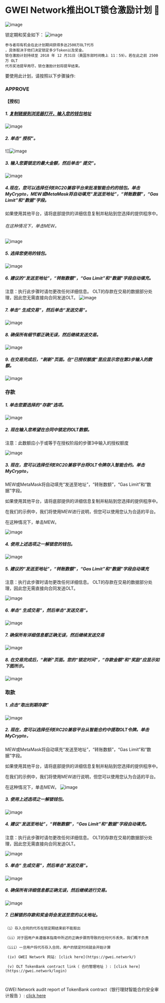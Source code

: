 # GWEI Network推出OLT锁仓激励计划 🔐

####
![image](https://raw.githubusercontent.com/GweiTech/gwei-tokenbank-wiki/master/zh/images/olt/0.jpg)





锁定期和奖金如下：
![image](https://raw.githubusercontent.com/GweiTech/gwei-tokenbank-wiki/master/zh/images/olt/1.jpg)

```
参与者将有机会在此计划期间获得多达2500万OLT代币
，具体取决于他们决定锁定多少Token以及奖金。
锁仓激励计划持续至 2018 年 12 月31日（美国东部时间晚上 11：59）。若在此之前 2500 万 OLT
代币奖池提早用尽，锁仓激励计划将提早结束。
```
要使用此计划，请按照以下步骤操作:

###  APPROVE

#### 【授权]
##### 1. [ 复制链接到浏览器打开，输入您的钱包地址](https://gwei.network/login)
![image](https://raw.githubusercontent.com/GweiTech/gwei-tokenbank-wiki/master/zh/images/olt/2.jpg)


##### 2. 单击“ 授权”。
 ![]![image](https://raw.githubusercontent.com/GweiTech/gwei-tokenbank-wiki/master/zh/images/olt/3.jpg)


##### 3.  输入您要锁定的最大金额，然后单击“ 提交”。
![image](https://raw.githubusercontent.com/GweiTech/gwei-tokenbank-wiki/master/zh/images/olt/4.jpg)



#####  4.现在，您可以选择任何ERC20兼容平台来批准智能合约的钱包。单击MyCrypto，MEW或MetaMask将自动填充“发送至地址”，“转账数额”，“Gas Limit”和“数据”字段。



如果使用其他平台，请将底部提供的详细信息复制并粘贴到您选择的提供程序中。




###### 在这种情况下，单击MEW。


![image](https://raw.githubusercontent.com/GweiTech/gwei-tokenbank-wiki/master/zh/images/olt/5.jpg)


##### 5. 选择您使用的钱包。
![image](https://raw.githubusercontent.com/GweiTech/gwei-tokenbank-wiki/master/zh/images/olt/6.jpg)


##### 6.  建议的“发送至地址”，“转账数额”，“Gas Limit”和“数据”字段自动填充。 
注意：执行此步骤时请勿更改任何详细信息。
OLT的存款在交易的数据部分处理，因此您无需直接向合同发送OLT。
![image](https://raw.githubusercontent.com/GweiTech/gwei-tokenbank-wiki/master/zh/images/olt/7.jpg)


##### 7. 单击“ 生成交易”，然后单击“发送交易”。
![image](https://raw.githubusercontent.com/GweiTech/gwei-tokenbank-wiki/master/zh/images/olt/8.jpg)


##### 8. 确保所有细节都正确无误，然后继续发送交易。
![image](https://raw.githubusercontent.com/GweiTech/gwei-tokenbank-wiki/master/zh/images/olt/9.jpg)


##### 9.  在交易完成后，“刷新”页面。在“已授权额度”里应显示您在第3步输入的数额。
![image](https://raw.githubusercontent.com/GweiTech/gwei-tokenbank-wiki/master/zh/images/olt/10.jpg)


### 存款

##### 1. 单击您要选择的“存款”选项。

 ![image](https://raw.githubusercontent.com/GweiTech/gwei-tokenbank-wiki/master/zh/images/olt/11.jpg)


 ##### 2. 现在输入您希望在合同中锁定的OLT数额。 

注意：此数额应小于或等于在授权阶段的步骤3中输入的授权额度

![image](https://raw.githubusercontent.com/GweiTech/gwei-tokenbank-wiki/master/zh/images/olt/12.jpg)


##### 3.   现在，您可以选择任何ERC20兼容平台将OLT令牌存入智能合约。单击MyCrypto，
MEW或MetaMask将自动填充“发送至地址”，“转账数额”，“Gas Limit”和“数据”字段。



如果使用其他平台，请将底部提供的详细信息复制并粘贴到您选择的提供程序中。



在我们的示例中，我们将使用MEW进行说明，但您可以使用您认为合适的平台。



在这种情况下，单击MEW。

![image](https://raw.githubusercontent.com/GweiTech/gwei-tokenbank-wiki/master/zh/images/olt/13.jpg)




##### 4. 使用上述选项之一解锁您的钱包。

 ![image](https://raw.githubusercontent.com/GweiTech/gwei-tokenbank-wiki/master/zh/images/olt/14.jpg)




##### 5.  建议的“发送至地址”，“转账数额”，“Gas Limit”和“数据”字段自动填充
注意：执行此步骤时请勿更改任何详细信息。
OLT的存款在交易的数据部分处理，因此您无需直接向合同发送OLT。

 ![image](https://raw.githubusercontent.com/GweiTech/gwei-tokenbank-wiki/master/zh/images/olt/15.jpg)




##### 6. 单击“ 生成交易”，然后单击“发送交易”。
![image](https://raw.githubusercontent.com/GweiTech/gwei-tokenbank-wiki/master/zh/images/olt/16.jpg)




##### 7. 确保所有详细信息都正确无误，然后继续发送交易
![image](https://raw.githubusercontent.com/GweiTech/gwei-tokenbank-wiki/master/zh/images/olt/17.jpg)



##### 8.  在交易完成后，“刷新”页面。您的“锁定时间”，“存款金额”和“奖励”应显示如下图所示。
![image](https://raw.githubusercontent.com/GweiTech/gwei-tokenbank-wiki/master/zh/images/olt/18.jpg)




###   取款
##### 1. 点击“取出到期存款”

![image](https://raw.githubusercontent.com/GweiTech/gwei-tokenbank-wiki/master/zh/images/olt/19.jpg)


##### 2. 现在，您可以选择任何ERC20兼容平台从智能合约中提取OLT令牌。单击MyCrypto，
MEW或MetaMask将自动填充“发送至地址”，“转账数额”，“Gas Limit”和“数据”字段。


如果使用其他平台，请将底部提供的详细信息复制并粘贴到您选择的提供程序中。



在我们的示例中，我们将使用MEW进行说明，但您可以使用您认为合适的平台。

 

在这种情况下，单击MEW。
![image](https://raw.githubusercontent.com/GweiTech/gwei-tokenbank-wiki/master/zh/images/olt/20.jpg)


##### 3. 使用上述选项之一解锁钱包。
![image](https://raw.githubusercontent.com/GweiTech/gwei-tokenbank-wiki/master/zh/images/olt/21.jpg)


##### 4. 建议“发送至地址”，“转账数额”，“Gas Limit”和“数据”字段自动填充。 
 注意：执行此步骤时请勿更改任何详细信息。
 OLT的存款在交易的数据部分处理，因此您无需直接向合同发送OLT。

![image](https://raw.githubusercontent.com/GweiTech/gwei-tokenbank-wiki/master/zh/images/olt/22.jpg)


##### 5. 单击“ 生成交易”，然后单击“发送交易”。
![image](https://raw.githubusercontent.com/GweiTech/gwei-tokenbank-wiki/master/zh/images/olt/23.jpg)


##### 6.  确保所有详细信息都正确无误，然后继续进行交易。
![image](https://raw.githubusercontent.com/GweiTech/gwei-tokenbank-wiki/master/zh/images/olt/24.jpg)


##### 7.  已解锁的存款和奖金将会发送至您的以太地址。
```
（i）存入合同的代币在锁定期结束前不能取出

（ii）对于因用户未遵循本指南中所述的正确步骤而导致的任何代币丢失，我们概不负责

（iii）一旦用户将代币存入合同，用户的锁定时间就会开始计算

 (iv) GWEI Network 网站: [click here](https://gwei.network/)

 (v) OLT TokenBank contract link（ 合约管理地址 ）: [click here](https://gwei.network/login)



 ```
GWEI Network audit report of TokenBank contract（银行理财智能合约安全审计报告 ）: 
  [click here](https://s3-ap-northeast-1.amazonaws.com/gwei-network/GWEI+Smart+Contract+Audit+Report_2.pdf)
